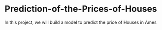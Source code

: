 # Prediction-of-the-Prices-of-Houses
In this project, we will build a model to predict the price of Houses in Ames
